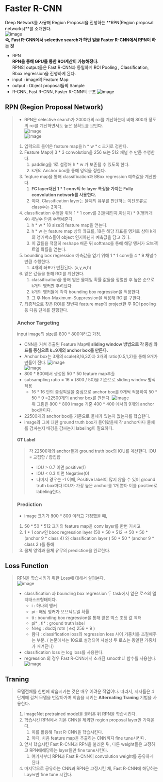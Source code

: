 # Faster R-CNN
Deep Network를 사용해 Region Proposal을 진행하는 **RPN(Region proposal networks)**를 소개한다.\
![image](https://user-images.githubusercontent.com/70633080/103259626-8ac99980-49dd-11eb-8837-4053dc070d08.png)\
**즉, Fast R-CNN에서 selective search가 하던 일을 Faster R-CNN에서 RPN이 하는 것**
- RPN\
**RPN을 통해 GPU를 통한 ROI계산이 가능해졌다.**\
RPN의 output들은 Fast R-CNN과 동일하게 ROI Pooling , Classification, Bbox regression을 진행하게 된다.
- input :  image의 Feature Map
- output : Object proposal들의 Sample
- R-CNN, Fast R-CNN, Faster R-CNN의 구조
![image](https://user-images.githubusercontent.com/70633080/103259764-1cd1a200-49de-11eb-8f5c-03373675e31d.png)
## RPN (Region Proposal Network)
> - RPN은 selective search가 2000개의 roi를 계산하는데 비해 800개 정도의 roi를 계산하면서도 높은 정확도를 보인다.\
> ![image](https://user-images.githubusercontent.com/70633080/103259872-9073af00-49de-11eb-895e-67a90fd0fdc2.png)\
> ![image](https://user-images.githubusercontent.com/70633080/103336435-8378bd80-4abb-11eb-8d13-6beda97effc1.png)
> 1. 입력으로 들어온 feature map을 h * w * c 크기로 정한다.
> 2. Feature Map에 3 * 3 convolution을 256 또는 512 채널 수 만큼 수행한다. 
>     1. padding을 1로 설정해 h * w 가 보존될 수 있도록 한다.
>     2. k개의 Anchor box를 통해 영역을 정한다.
> 3. feqture map을 통해 classification과 BBox regression 예측값을 계산한다.
>     1. **FC layer대신 1 * 1 conv의 fc layer 특징을 가지는 Fully convolution network를 사용한다.**
>     2. 이때, Classification layer는 물체의 유무를 판단하는 이진분류로 class수는 2이다.
> 4. classification 수행을 위해 1 * 1 conv를 2(물체인지,아닌지) * 9(앵커개수) 채널수 만큼 수행해준다.
>     1. h * w * 18 size의 feature map을 얻는다.
>     2. h * w 는 feature map 상의 좌표를, 18은 해당 좌표를 앵커로 삼아 k개의 앵커박스들이 object 인지아닌지 예측값을 담고 있다.
>     3. 이 값들을 적절히 reshape 해준 뒤 softmax를 통해 해당 앵커가 오브젝트일 확률을 얻는다.
> 5. bounding box regression 예측값을 얻기 위해 1 * 1 conv를 4 * 9 채널수만큼 수행한다.
>     1. 4개의 좌표가 반환된다. (x,y,w,h)
> 6. 얻은 값들을 통해 ROI를 계산한다. 
>     1. classification을 통해 얻은 물체일 확률 값들을 정렬한 후 높은 순으로 k개의 앵커만 추려낸다.
>     2. k개의 앵커들에 각각 bounding box regression을 적용한다. 
>     3. 그 후 Non-Maximum-Suppression을 적용해 ROI를 구한다.
> 7. 최종적으로 찾은 ROI를 첫번째 feature map에 project한 후 ROI pooling등 다음 단계를 진행한다.
> ### Anchor Targeting
> input image의 size를 800 * 800이라고 가정.
> - CNN을 거쳐 추출된 Feature Map에 **sliding window 방법으로 각 중심 좌표를 중심으로 k=9개의 anchor box를 만든다.**
> - Anchor box는 3개의 scale(8,16,32)과 3개의 ratio(0.5,1,2)를 통해 9개가 만들어 진다.
> ![image](https://user-images.githubusercontent.com/70633080/103260098-adf54880-49df-11eb-9971-1a347f05401b.png)\
> ![image](https://user-images.githubusercontent.com/70633080/103260131-ded57d80-49df-11eb-91e1-3c3edd67c512.png)
> - 800 * 800에서 생성된 50 * 50 feature map추출
> - subsampling ratio = 16 = (800 / 50)을 기준으로 sliding window 방식적용
>     - 16 * 16 안의 중심픽셀을 중심으로 anchor box를 9개씩 적용하여 50 * 50 * 9 =22500개의 anchor box를 만든다.
> ![image](https://user-images.githubusercontent.com/70633080/103260257-5c998900-49e0-11eb-815f-1327b5a49b02.png)\
> 위 그림은 800 * 800 image 기준 400 * 400 에서의 9개의 anchor box들이다.
> - 22500개의 anchor box를 기준으로 물체가 있는지 없는지를 학습한다.
> - image와 그에 대한 ground truth box가 들어왔을때 각 anchor마다 물체를 감싸는지 배경을 감싸는지 labeling이 필요하다.
> #### GT Label
> > 각 22500개의 anchor들과 ground truth box의 IOU를 계산한다.
> > IOU = 교집합 / 합집합
> > - IOU > 0.7 이면 positive(1)
> > - IOU < 0.3 이면 Negative(0)
> > - 나머지 경우는 -1
> > 이때, Positive label이 많지 않을 수 있어 ground truth box마다 IOU가 가장 높은 anchor를 1개 뽑아 이를 positive로 labeling한다.
>
> ### Prediction
> - image 크기가 800 * 800 이라고 가정했을 때,
> 1. 50 * 50 * 512 크기의 feature map을 conv layer를 한번 거치고 
> 2. 1 * 1 conv인 bbox regression layer (50 * 50 * 512 -> 50 * 50 * (anchor 9 * class 4) 와 classification layer ( 50 * 50 * (anchor 9 * class 2 )를 통해 
> 3. 물체 영역과 물체 유무의 prediction을 완료한다.
## Loss Function
> RPN을 학습시키기 위한 Loss에 대해서 살펴본다.\
> ![image](https://user-images.githubusercontent.com/70633080/103339449-c25f4100-4ac4-11eb-8ff0-66fa4e7f5697.png)
> - classification 과 bounding box regression 두 task에서 얻은 로스의 멀티태스크형태이다.
>     - i : 하나의 앵커
>     - pi : 해당 앵커가 오브젝트일 확률
>     - ti : bounding box regression을 통해 얻은 박스 조정 값 벡터
>     - pi* , ti* : ground truth label
>     - Nreg : dodzj rotn ( ex) 256 * 9 ) 
>     - 람다 : classification loss와 regression loss 사이 가중치를 조절해주는 부분. ( 논문에서는 10으로 설정되어 사실상 두 로스는 동일한 가중치가 매겨진다)
> - classification loss 는 log loss를 사용한다.
> - regression 의 경우 Fast R-CNN에서 소개된 smoothL1 함수를 사용한다.\
> ![image](https://user-images.githubusercontent.com/70633080/103339677-59c49400-4ac5-11eb-864d-5d389cc30cb4.png)

## Traning
> 모델전체를 한번에 학습시키는 것은 매우 어려운 작업이다. 따라서, 저자들은 4단계에 걸쳐 모델을 번갈아가며 학습을 시키는 **Alternating Traning** 기법을 사용한다.
> 1. ImageNet pretrained model을 불러온 뒤 RPN을 학습시킨다.
> 2. 학습시킨 RPN에서 기본 CNN을 제외한 region proposal layer만 가져온다. 
>     1. 이를 활용해 Fast R-CNN을 학습시킨다. 
>     2. 이때, 처음 feature map을 추출하는 CNN까지 fine tune시킨다.
> 3. 앞서 학습시킨 Fast R-CNN과 RPN을 불러온 뒤, 다른 weight들은 고정하고 RPN에해당하는 layer들만 fine tune시킨다.
>     1. 여기서부터 RPN과 Fast R-CNN이 convolution weight를 공유하게 된다.
> 4. 마지막으로 공유하는 CNN과 RPN은 고정시킨 채, Fast R-CNN에 해당하는 Layer만 fine tune 시킨다.
